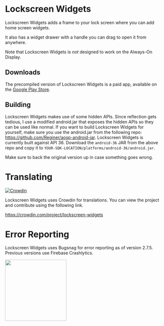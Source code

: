 # Lockscreen Widgets
Lockscreen Widgets adds a frame to your lock screen where you can add home screen widgets.

It also has a widget drawer with a handle you can drag to open it from anywhere.

Note that Lockscreen Widgets is _not_ designed to work on the Always-On Display.

## Downloads
The precompiled version of Lockscreen Widgets is a paid app, available on the [Google Play Store](https://play.google.com/store/apps/details?id=tk.zwander.lockscreenwidgets).

## Building
Lockscreen Widgets makes use of some hidden APIs. Since reflection gets tedious, I use a modified android.jar that exposes the hidden APIs so they can be used like normal.
If you want to build Lockscreen Widgets for yourself, make sure you use the android.jar from the following repo: https://github.com/Reginer/aosp-android-jar.
Lockscreen Widgets is currently built against API 36. Download the `android-36` JAR from the above repo and copy it to `YOUR-SDK-LOCATION/platforms/android-36/android.jar`. 

Make sure to back the original version up in case something goes wrong.

# Translating
[![Crowdin](https://badges.crowdin.net/lockscreen-widgets/localized.svg)](https://crowdin.com/project/lockscreen-widgets)

Lockscreen Widgets uses Crowdin for translations. You can view the project and contribute using the following link.

https://crowdin.com/project/lockscreen-widgets

# Error Reporting
Lockscreen Widgets uses Bugsnag for error reporting as of version 2.7.5. Previous versions use Firebase Crashlytics.

<a href="https://www.bugsnag.com"><img src="https://assets-global.website-files.com/607f4f6df411bd01527dc7d5/63bc40cd9d502eda8ea74ce7_Bugsnag%20Full%20Color.svg" width="200"></a>
